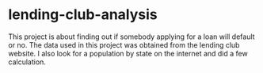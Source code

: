 # lending-club-analysis
This project is about finding out if somebody applying for a loan will default or no. 
The data used in this project was obtained from the lending club website. 
I also look for a population by state on the internet and did a few calculation.

